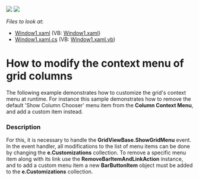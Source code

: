 <!-- default badges list -->
[![](https://img.shields.io/badge/Open_in_DevExpress_Support_Center-FF7200?style=flat-square&logo=DevExpress&logoColor=white)](https://supportcenter.devexpress.com/ticket/details/E1837)
[![](https://img.shields.io/badge/📖_How_to_use_DevExpress_Examples-e9f6fc?style=flat-square)](https://docs.devexpress.com/GeneralInformation/403183)
<!-- default badges end -->
<!-- default file list -->
*Files to look at*:

* [Window1.xaml](./CS/Window1.xaml) (VB: [Window1.xaml](./VB/Window1.xaml))
* [Window1.xaml.cs](./CS/Window1.xaml.cs) (VB: [Window1.xaml.vb](./VB/Window1.xaml.vb))
<!-- default file list end -->
# How to modify the context menu of grid columns


<p>The following example demonstrates how to customize the grid's context menu at runtime. For instance this sample demonstrates how to remove the default 'Show Column Chooser' menu item from the <strong>Column Context Menu</strong>, and add a custom item instead.</p>


<h3>Description</h3>

<p>For this, it is necessary to handle the <strong>GridViewBase.ShowGridMenu</strong> event. In the event handler, all modifications to the list of menu items can be done by changing the <strong>e.Customizations</strong> collection. To remove a specific menu item along with its link use the <strong>RemoveBarItemAndLinkAction</strong> instance, and to add a custom menu item a new <strong>BarButtonItem</strong> object must be added to the <strong>e.Customizations</strong> collection.</p>

<br/>


